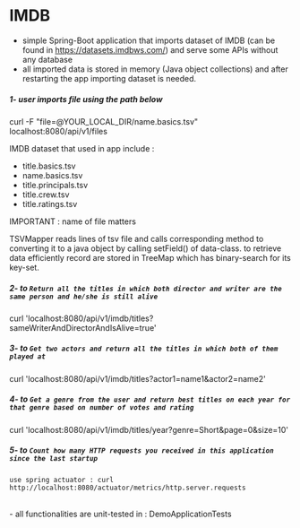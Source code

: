 # IMDB
 - simple Spring-Boot application that imports dataset of IMDB (can be found in https://datasets.imdbws.com/) and serve some APIs without any database
 - all imported data is stored in memory (Java object collections) and after restarting the app importing dataset is needed.
  

##### 1- user imports file using the path below 

  curl -F "file=@YOUR_LOCAL_DIR/name.basics.tsv" localhost:8080/api/v1/files
  
 IMDB dataset that used in app include : 

* title.basics.tsv
* name.basics.tsv
* title.principals.tsv
* title.crew.tsv
* title.ratings.tsv  

 IMPORTANT : name of file matters 
 
 TSVMapper reads lines of tsv file and calls corresponding method to converting it to a java object by calling setField() of data-class.
 to retrieve data efficiently record are stored in TreeMap which has binary-search for its key-set.

##### 2- to `Return all the titles in which both director and writer are the same person and he/she is still alive`

   curl 'localhost:8080/api/v1/imdb/titles?sameWriterAndDirectorAndIsAlive=true' 

##### 3- to `Get two actors and return all the titles in which both of them played at`
   
   curl 'localhost:8080/api/v1/imdb/titles?actor1=name1&actor2=name2'

##### 4- to `Get a genre from the user and return best titles on each year for that genre based on number of votes and rating`
  
   curl 'localhost:8080/api/v1/imdb/titles/year?genre=Short&page=0&size=10'
  
##### 5- to `Count how many HTTP requests you received in this application since the last startup`
    use spring actuator : curl http://localhost:8080/actuator/metrics/http.server.requests
<br/>
- all functionalities are unit-tested in : DemoApplicationTests

 
